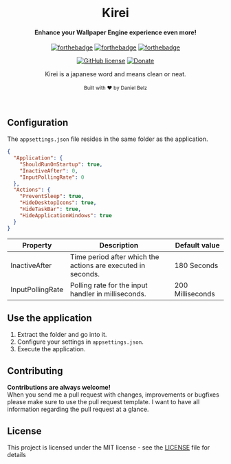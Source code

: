 ﻿﻿﻿<h1 align="center">Kirei</h1><div align="center">

<h4 align="center">Enhance your Wallpaper Engine experience even more!</h4>

[![forthebadge](https://forthebadge.com/images/badges/made-with-c-sharp.svg)](https://forthebadge.com)
[![forthebadge](https://forthebadge.com/images/badges/built-with-love.svg)](https://forthebadge.com)
[![forthebadge](https://forthebadge.com/images/badges/you-didnt-ask-for-this.svg)](https://forthebadge.com)

[![GitHub license](https://img.shields.io/github/license/LegendaryB/Kirei.svg?longCache=true&style=flat-square)](https://github.com/LegendaryB/Kirei/blob/master/LICENSE)
[![Donate](https://img.shields.io/badge/Donate-PayPal-blue.svg)](https://paypal.me/alphadaniel)

Kirei is a japanese word and means clean or neat.
<br>
<br>
<sub>Built with ❤︎ by Daniel Belz</sub>
</div><br>

## Configuration
The `appsettings.json` file resides in the same folder as the application.
```json
{
  "Application": {
    "ShouldRunOnStartup": true,
    "InactiveAfter": 0,
    "InputPollingRate": 0
  },
  "Actions": {
    "PreventSleep": true,
    "HideDesktopIcons": true,
    "HideTaskBar": true,
    "HideApplicationWindows": true
  }  
}
```

|Property   |Description   |Default value   |
|---|---|---|
|InactiveAfter   |Time period after which the actions are executed in seconds.   |180 Seconds|
|InputPollingRate   |Polling rate for the input handler in milliseconds.   |200 Milliseconds|

## Use the application
1. Extract the folder and go into it.
2. Configure your settings in `appsettings.json`.
2. Execute the application.

## Contributing

__Contributions are always welcome!__  
When you send me a pull request with changes, improvements or bugfixes please make sure to use the pull request template. 
I want to have all information regarding the pull request at a glance.

## License

This project is licensed under the MIT license - see the [LICENSE](LICENSE) file for details
